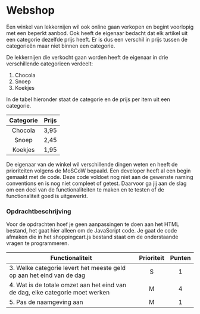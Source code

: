 # Webshop
Een winkel van lekkernijen wil ook online gaan verkopen en begint voorlopig met een beperkt aanbod.
Ook heeft de eigenaar bedacht dat elk artikel uit een categorie dezelfde prijs heeft.
Er is dus een verschil in prijs tussen de categorieën maar niet binnen een categorie.

De lekkernijen die verkocht gaan worden heeft de eigenaar in drie verschillende categorieen verdeelt:

1. Chocola
2. Snoep
3. Koekjes

In de tabel hieronder staat de categorie en de prijs per item uit een categorie.   

| Categorie | Prijs
|:---:|:---:
| Chocola | 3,95
| Snoep | 2,45
| Koekjes | 1,95

De eigenaar van de winkel wil verschillende dingen weten en heeft de prioriteiten volgens de MoSCoW bepaald.
Een developer heeft al een begin gemaakt met de code.
Deze code voldoet nog niet aan de gewenste naming conventions en is nog niet compleet of getest.
Daarvoor ga jij aan de slag om een deel van de functionaliteiten te maken en te testen of de functionaliteit goed is uitgewerkt.

### Opdrachtbeschrijving
Voor de opdrachten hoef je geen aanpassingen te doen aan het HTML bestand, het gaat hier alleen om de JavaScript code.
Je gaat de code afmaken die in het shoppingcart.js bestand staat om de onderstaande vragen te programmeren.

| Functionaliteit | Prioriteit | Punten
|---|:---:|:---:
| 3. Welke categorie levert het meeste geld op aan het eind van de dag | S | 1
| 4. Wat is de totale omzet aan het eind van de dag, elke categorie moet werken | M | 4
| 5. Pas de naamgeving aan | M | 1
